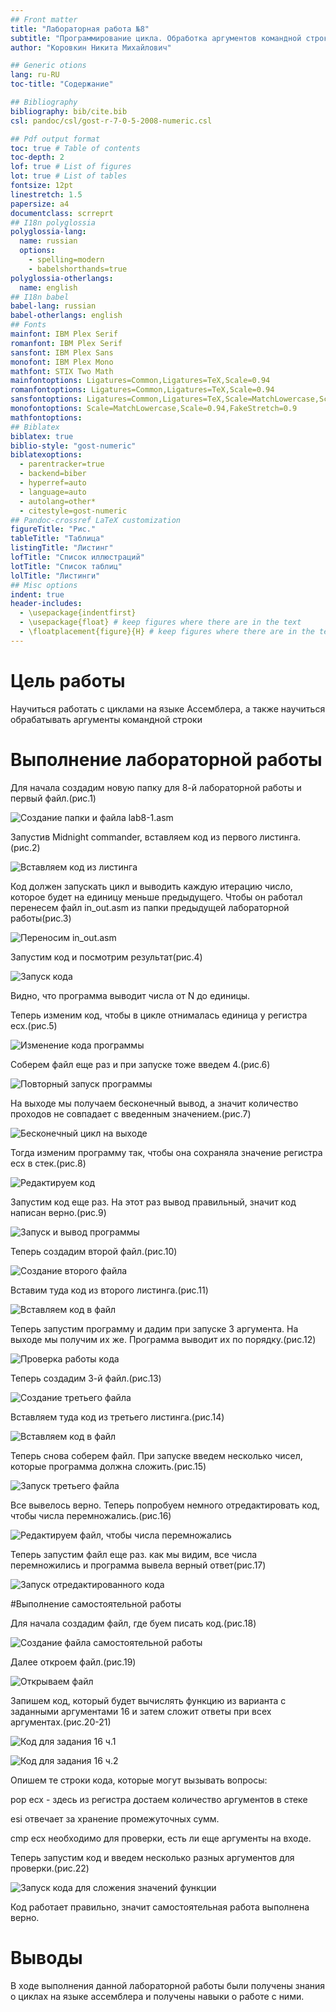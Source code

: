 ```yaml
---
## Front matter
title: "Лабораторная работа №8"
subtitle: "Программирование цикла. Обработка аргументов командной строки"
author: "Коровкин Никита Михайлович"

## Generic otions
lang: ru-RU
toc-title: "Содержание"

## Bibliography
bibliography: bib/cite.bib
csl: pandoc/csl/gost-r-7-0-5-2008-numeric.csl

## Pdf output format
toc: true # Table of contents
toc-depth: 2
lof: true # List of figures
lot: true # List of tables
fontsize: 12pt
linestretch: 1.5
papersize: a4
documentclass: scrreprt
## I18n polyglossia
polyglossia-lang:
  name: russian
  options:
	- spelling=modern
	- babelshorthands=true
polyglossia-otherlangs:
  name: english
## I18n babel
babel-lang: russian
babel-otherlangs: english
## Fonts
mainfont: IBM Plex Serif
romanfont: IBM Plex Serif
sansfont: IBM Plex Sans
monofont: IBM Plex Mono
mathfont: STIX Two Math
mainfontoptions: Ligatures=Common,Ligatures=TeX,Scale=0.94
romanfontoptions: Ligatures=Common,Ligatures=TeX,Scale=0.94
sansfontoptions: Ligatures=Common,Ligatures=TeX,Scale=MatchLowercase,Scale=0.94
monofontoptions: Scale=MatchLowercase,Scale=0.94,FakeStretch=0.9
mathfontoptions:
## Biblatex
biblatex: true
biblio-style: "gost-numeric"
biblatexoptions:
  - parentracker=true
  - backend=biber
  - hyperref=auto
  - language=auto
  - autolang=other*
  - citestyle=gost-numeric
## Pandoc-crossref LaTeX customization
figureTitle: "Рис."
tableTitle: "Таблица"
listingTitle: "Листинг"
lofTitle: "Список иллюстраций"
lotTitle: "Список таблиц"
lolTitle: "Листинги"
## Misc options
indent: true
header-includes:
  - \usepackage{indentfirst}
  - \usepackage{float} # keep figures where there are in the text
  - \floatplacement{figure}{H} # keep figures where there are in the text
---
```


# Цель работы

Научиться работать с циклами на языке Ассемблера, а также научиться обрабатывать аргументы командной строки


# Выполнение лабораторной работы

Для начала создадим новую папку для 8-й лабораторной работы и первый файл.(рис.1)

![Создание папки и файла lab8-1.asm](image/1.png)

Запустив Midnight commander, вставляем код из первого листинга.(рис.2)

![Вставляем код из листинга](image/2.png)

Код должен запускать цикл и выводить каждую итерацию число, которое будет на единицу меньше предыдущего. 
Чтобы он работал перенесем файл in_out.asm из папки предыдущей лабораторной работы(рис.3)

![Переносим in_out.asm](image/3.png)

Запустим код и посмотрим результат(рис.4)

![Запуск кода](image/4.png)

Видно, что программа выводит числа от N до единицы.

Теперь изменим код, чтобы в цикле отнималась единица у регистра ecx.(рис.5)

![Изменение кода программы](image/5.png)

Соберем файл еще раз и при запуске тоже введем 4.(рис.6)

![Повторный запуск программы](image/6.png)

На выходе мы получаем бесконечный вывод, а значит количество проходов не совпадает с введенным значением.(рис.7)

![Бесконечный цикл на выходе](image/7.png)

Тогда изменим программу так, чтобы она сохраняла значение регистра ecx в стек.(рис.8)

![Редактируем код](image/8.png)

Запустим код еще раз. На этот раз вывод правильный, значит код написан верно.(рис.9)

![Запуск и вывод программы](image/9.png)

Теперь создадим второй файл.(рис.10)

![Создание второго файла](image/10.png)

Вставим туда код из второго листинга.(рис.11)

![Вставляем код в файл](image/11.png)

Теперь запустим программу и дадим при запуске 3 аргумента.
На выходе мы получим их же.
Программа выводит их по порядку.(рис.12)

![Проверка работы кода](image/зз.png)

Теперь создадим 3-й файл.(рис.13)

![Создание третьего файла](image/12.png)

Вставляем туда код из третьего листинга.(рис.14)

![Вставляем код в файл](image/13.png)

Теперь снова соберем файл.
При запуске введем несколько чисел, которые программа должна сложить.(рис.15)

![Запуск третьего файла](image/14.png)

Все вывелось верно.
Теперь попробуем немного отредактировать код, чтобы числа перемножались.(рис.16)

![Редактируем файл, чтобы числа перемножались](image/15.png)

Теперь запустим файл еще раз.
как мы видим, все числа перемножились и программа вывела верный ответ(рис.17)

![Запуск отредактированного кода](image/16.png)

#Выполнение самостоятельной работы

Для начала создадим файл, где буем писать код.(рис.18)

![Создание файла самостоятельной работы](image/17.png)

Далее откроем файл.(рис.19)

![Открываем файл](image/19.png)

Запишем код, который будет вычислять функцию из варианта с заданными аргументами 16 и затем сложит ответы при всех аргументах.(рис.20-21)

![Код для задания 16 ч.1](image/19.png)

![Код для задания 16 ч.2](image/20.png)

Опишем те строки кода, которые могут  вызывать вопросы:

pop ecx - здесь из регистра достаем количество аргументов в стеке

esi отвечает за хранение промежуточных сумм.

cmp ecx необходимо для проверки, есть ли еще аргументы на входе.

Теперь запустим код и введем несколько разных аргументов для проверки.(рис.22)

![Запуск кода для сложения значений функции](image/21.png)

Код работает правильно, значит самостоятельная работа выполнена верно.


# Выводы

В ходе выполнения данной лабораторной работы были получены знания о циклах на языке ассемблера и получены навыки о работе с ними.

